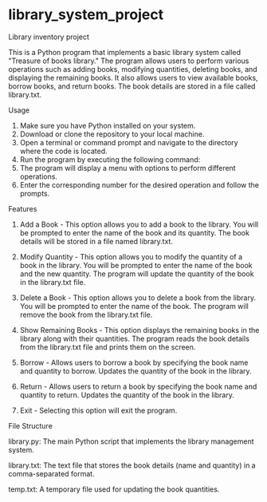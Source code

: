 # library_system_project
Library inventory project

This is a Python program that implements a basic library system called "Treasure of books library." The program allows users to perform various operations such as adding books, modifying quantities, deleting books, and displaying the remaining books. It also allows users to view available books, borrow books, and return books. The book details are stored in a file called library.txt.

Usage
1.	Make sure you have Python installed on your system.
2.	Download or clone the repository to your local machine.
3.	Open a terminal or command prompt and navigate to the directory where the code is located.
4.	Run the program by executing the following command:
5.	The program will display a menu with options to perform different operations.
6.	Enter the corresponding number for the desired operation and follow the prompts.

Features
1. Add a Book - 
This option allows you to add a book to the library. You will be prompted to enter the name of the book and its quantity. The book details will be stored in a file named library.txt.

2. Modify Quantity - 
This option allows you to modify the quantity of a book in the library. You will be prompted to enter the name of the book and the new quantity. The program will update the quantity of the book in the library.txt file.

3. Delete a Book - 
This option allows you to delete a book from the library. You will be prompted to enter the name of the book. The program will remove the book from the library.txt file.

4. Show Remaining Books - 
This option displays the remaining books in the library along with their quantities. The program reads the book details from the library.txt file and prints them on the screen.

5. Borrow - Allows users to borrow a book by specifying the book name and quantity to borrow. Updates the quantity of the book in the library.

6. Return - Allows users to return a book by specifying the book name and quantity to return. Updates the quantity of the book in the library.
7. Exit - 
Selecting this option will exit the program.

File Structure

library.py: The main Python script that implements the library management system.

library.txt: The text file that stores the book details (name and quantity) in a comma-separated format.

temp.txt: A temporary file used for updating the book quantities.


